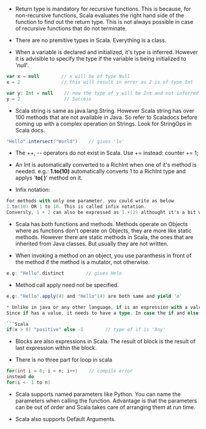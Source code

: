 * Return type is mandatory for recursive functions. This is because, for non-recursive functions, Scala evaluates the right hand side of the function to find out the return type. This is not always possible in case of recursive functions that do not terminate.

* There are no premitive types in Scala. Everything is a class. 

* When a variable is declared and initialized, it's type is inferred. However it is advisible to specify the type if the variable is being initialized to '_null_'.

```Scala
var x = null        // x will be of type Null
x = 2               // this will result in error as 2 is of type Int

var y: Int = null    // now the type of y will be Int and not inferred as Null
y = 2                // Success
``` 

* Scala string is same as java.lang.String. However Scala string has over 100 methods that are not available in Java. So refer to Scaladocs before coming up with a complex operation on Strings. Look for StringOps in Scala docs.
```Scala
"Hello".intersect("World")    // gives 'lo'
```

* The ++, -- operators do not exist in Scala. Use += instead: counter += 1;

* An Int is automatically converted to a RichInt when one of it's method is needed. e.g.: **1.to(10)** automatically converts 1 to a RichInt type and applys '**to( )**' method on it.

* Infix notation:

```Scala
For methods with only one parameter, you could write as below
1.to(10) OR 1 to 10. This is called infix notation.
Conversly, 1 + 2 can also be expressed as 1.+(2) althought it's a bit weird.
```
* Scala has both functions and methods. Methods operate on Objects where as functions don't operate on Objects, they are more like static methods. However there are static methods in Scala, the ones that are inherited from Java classes. But usually they are not written.

* When invoking a method on an object, you use paranthesis in front of the method if the method is a mutator, not otherwise.
```Scala
e.g: "Hello".distinct        // gives Helo
```

* Method call apply need not be specified.
```Scala
e.g: "Hello".apply(4) and "Hello"(4) are both same and yield 'o'

* Unlike in java or any other language, if is an expression with a value. The result of if can be assigned to a variable.
Since if has a value, it needs to have a type. In case the if and else are of different type, the type of expression will be super type. **Any** can be thought of equivalent of **Object** in java.

```Scala
if(x > 0) "positive" else -1        // type of if is 'Any'
```

* Blocks are also expressions in Scala. The result of block is the result of last expression within the block.

* There is no three part for loop in scala 
```Scala
for(int i = 0; i < n; i++)    // compile error
instead do
for(i <- 1 to n)
```

* Scala supports named parameters like Python. You can name the parameters when calling the function. Advantage is that the parameters can be out of order and Scala takes care of arranging them at run time.

* Scala also supports Default Arguments.
